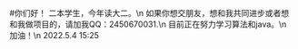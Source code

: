 #你们好！
二本学生，今年读大二。\n
如果你想交朋友，想和我共同进步或者想和我做项目的，请加我QQ：2450670031.\n
目前正在努力学习算法和java。\n
加油！\n
2022.5.4 15:25
